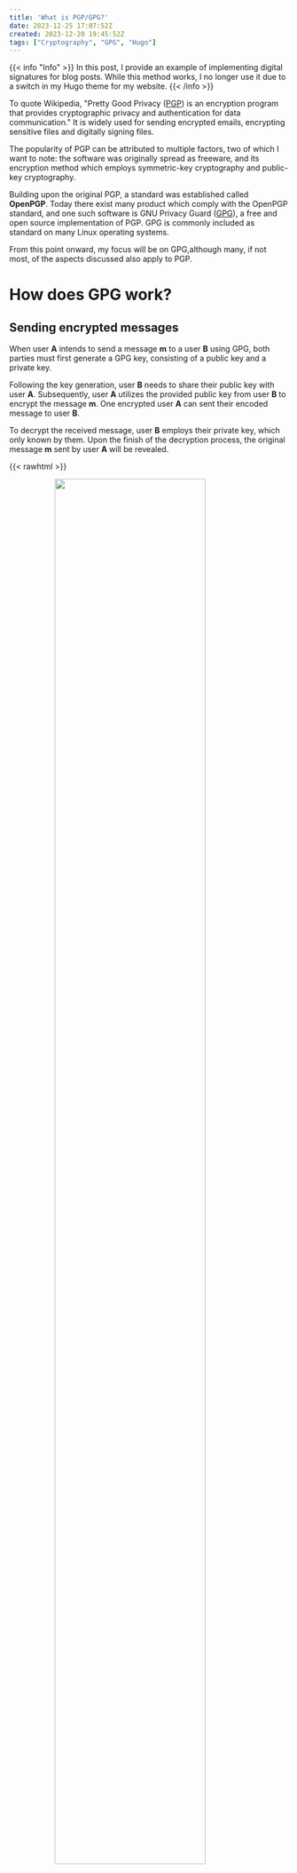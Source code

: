 ```yaml
---
title: 'What is PGP/GPG?'
date: 2023-12-25 17:07:52Z
created: 2023-12-20 19:45:52Z
tags: ["Cryptography", "GPG", "Hugo"]
---
```



{{< info "Info" >}}
In this post, I provide an example of implementing digital signatures for blog posts. While this method works, I no longer use it due to a switch in my Hugo theme for my website.
{{< /info >}}

To quote Wikipedia, "Pretty Good Privacy ([PGP](https://en.wikipedia.org/wiki/Pretty_Good_Privacy)) is an encryption program that provides cryptographic privacy and authentication for data communication."
It is widely used for sending encrypted emails, encrypting sensitive files and digitally signing files.

The popularity of PGP can be attributed to multiple factors, two of which I want to note: the software was originally spread as freeware, and its encryption method which employs symmetric-key cryptography and public-key cryptography.

Building upon the original PGP, a standard was established called **OpenPGP**. 
Today there exist many product which comply with the OpenPGP standard, and one such software is GNU Privacy Guard ([GPG](https://en.wikipedia.org/wiki/GNU_Privacy_Guard)), a free and open source implementation of PGP. GPG is commonly included as standard on many Linux operating systems.

From this point onward, my focus will be on GPG,although many, if not most, of the aspects discussed also apply to PGP.

# How does GPG work?

## Sending encrypted messages

When user **A** intends to send a message **m** to a user **B** using GPG, both parties must first generate a GPG key, consisting of a public key and a private key.

Following the key generation, user **B** needs to share their public key with user **A**. 
Subsequently, user **A** utilizes the provided public key from user **B** to encrypt the message **m**.
One encrypted user **A** can sent their encoded message to user **B**.

To decrypt the received message, user **B** employs their private key, which only known by them.
Upon the finish of the decryption process, the original message **m** sent by user **A** will be revealed.

{{< rawhtml >}}
<figure>
    <img loading="lazy" style="display: block; margin-left: auto; margin-right: auto; width:80%" src="/attachments/20240330_19h07m31s_grim.png">
    <figcaption style="text-align:center"><a href="https://www.varonis.com/blog/pgp-encryption">Source</a></figcaption>
</figure>
{{< /rawhtml >}}


## Digitally Signing

One problem when receiving some kind of file such as a text or a binary is how can you trust that the file comes really from the source that you think it comes from and that it wasn't altered?
For instance, how can you make sure the program you downloaded really is the program you were looking for and not some kind of malware?

**Digitally Signatures** provide a solution for this problem by incorporating a string of bits generated from a hash algorithm and a cryptographic key.

A Hash function takes some kind of input(like some text or a file) and outputs a unique string that identifies this input.
For example, altering a single bit of the original file will result in a completely different hash output.
By comparing the hash output of the received file and the hash of the original file, users can verify that the downloaded file has not been tampered with.

Digitally signatures of GPG go one step further they also take also take in consideration an cryptographic key. This allows users to cross verify the digital signature against the cryptographic key associated with the person or organization they believe the file originates from.
This step ensures that the file truly comes from the expected source.

Here's how the algorithm works:
1. User **A** want to digitally sign a file **m**, and user **B** wants to verify if their downloaded file matches the file **m** and comes from user **A**.
2.  User **A** creates a hash of the file **m** to be sent. This hash in then encrypted with the private key of user **A** and sent along the original file.
3.  To verify the file, user **B** decrypts the received hash using the public key of user **A**. After which, user **B** creates a hash of the downloaded file and compares it with the decrypted hash.
4. If the message has been altered the hash value will not match.

{{< rawhtml >}}
<figure>
    <img loading="lazy" style="display: block; margin-left: auto; margin-right: auto; width:70%" src="/attachments/20240330_19h09m39s_grim.png">
    <figcaption style="text-align:center"><a href="https://techterms.com/definition/digitalsignature">Source</a></figcaption>
</figure>
{{< /rawhtml >}}

## Some Consideration

An important thing for GPG to function properly, is obtaining the public key of the recipient(for sending messages) or the sender(for verifying digital signatures) is essential.
However, this introduces a challenge: how can you be certain that the received public key truly belongs to the intended person and not a malicious actor?

There are several methods that address this:
- **In-Person Key Exchange:** Exchanging the keys in Person allows for checking the identify of the the person the keys belongs to.
- **Centralized Verification Organizations:** Another approach is to utilize a central organization which is tasked with verifying public keys. These organization can authenticate users, to make sure that a public key relong belongs to the Person. Other User can then retrieve public keys from these trusted sources.

# Application

Next up, I want to explore some practical application on using GPG. While GPG is typically pre-installed on Linux systems, Windows users may need to install it.

## Generating and Exporting GPG Keys

To generate a GPG, follow thesese steps:
1. Open your terminal or command prompt
2. Run the following command to initalize the key generation process:
    ```sh
    gpg --gen-key
    ```
3. You will be prompted to enter your name and email address that will associated with your GPG key. Additionally, you will need to create and enter a passphrase which protects your private key. It is crucial to securely store both your private key and your passphrase and not loosing them. If lost, there's no way to recover them. Also, make sure to never share your private key with others; this key should only be seen and used by you.
4. After generating a key, you can list your created GPG keys along with its ID using:
    ```sh
    gpg --list-secret-keys --keyid-format=long
    ```
5. To export your public created GPG key:
    ```sh
    gpg --export --armor --output exported_keys.asc
    ```
6. If, you need to export your **private** GPG key, use:
    ```sh
    gpg --export-secret-keys --armor --output private_key.asc
    ```
Note: You will be prompted to enter your passphrase to execute this command.

Personally I would recommend making a backup of the private key and securely storing it on a hard drive or other offline storage media.

## Singning Blog Bost and Git commit with PGP

After getting into GPG, I was curious for which practical(or not so practical) application I could use it for.
As mentioned earlier, there are two big usage cases for GPG: encryption and digital signatures.
This lead me thinking, "What could I digitally sign?" - two application that came to my mind was signing git commits and blog posts(emails are an option too).

{{< rawhtml >}}
<figure>
    <img loading="lazy" style="display: block; margin-left: auto; margin-right: auto; width:40%" src="/attachments/pgp.png">
    <figcaption style="text-align:center"><a href="https://xkcd.com/1181/">Source</a></figcaption>
</figure>
{{< /rawhtml >}}

Assuming you have already generated your GPG key in the device from whiich you intend to sign, the GPG key should already be imported into your credential/encryption key manager. 
If not, you first need to import your GPG key:
```sh
gpg --import private_key.asc
```

### Signing Git Commits

To sign a Git commit, you can use the `-S` argument when committing with Git:
```sh
git commit -S -m "message"
```
When you use a remote repository like GitHub you might first need to verify the GPG key. To do that, follow these steps:
1. Navigate to *Settings -> SSH and GPG keys* on GitHub
2. Press the *New GPG key* button to add a GPG key

Once added your commits should appear as verified.

{{< rawhtml >}}
<figure>
    <img loading="lazy" style="display: block; margin-left: auto; margin-right: auto; width:80%" src="/attachments/Screenshot%20from%202023-12-22%2012-53-07.png">
</figure>
{{< /rawhtml >}}


### Signing Blog Posts

As previously mentioned in one of my blog posts, I utilize Hugo, a static site generator, to create my website and host it as GitHub Page.
I decided to enhance the trustworthiness of my posts by incoperating digital signatures. This involves automatically creating and displaying GPG signatures for each post, allowing users to verify the authenticity of the content:

{{< rawhtml >}}
<figure>
    <img loading="lazy" style="display: block; margin-left: auto; margin-right: auto; width:60%" src="/attachments/Screenshot%20from%202023-12-22%2014-50-54.png">
</figure>
{{< /rawhtml >}}

#### Automating Signature Creation

In order to automatically generate signatures for my blog posts, I created a shell script named deploy_to_github.sh. This script performs the following tasks:
1. Set my PGP key ID and define the folders where my markdown files and signed files will be located.
2. Export GPG environment variables, including the GPG home directory. Replace "lupos" with your own username.
3. Verify that a commit message is provided as an argument.
4. Find all markdown files recursively, sign each with the specified PGP key, and save the detached signatures in the static folder.
5. Move all signature files from the source folder to the static Hugo folder.
6. Add signed files to Git, commit changes with a signed message, and push to the remote repository.

{{< details "Here is the script in full" >}}
```sh
#!/bin/bash

# Set your PGP key ID
PGP_KEY_ID="10E75F565D2CD2D3"

# Set the folders where your markdown files and signed files will be located
TARGET_FOLDER="./content"
STATIC_FOLDER="./static"

# Export GPG environment variables
# where lupos stands you need to write down your own name
export GNUPGHOME="/home/lupos/.gnupg"
GPG_TTY=$(tty)
export GPG_TTY

# Check if a commit message is provided as an argument
if [ -n "$1" ]; then
    COMMIT_MESSAGE="$1"
else
    echo "Error: Please provide a commit message."
    exit 1
fi

# Find all markdown files recursively and sign each with the PGP key
find "$TARGET_FOLDER" -type f -name "*.md" -exec sh -c '
    for file do
        gpg --yes --armor --output "$file.asc" --detach-sign --default-key "$PGP_KEY_ID" "$file"
    done
' sh {} +

# Find all .asc files in the source folder and move them to the static folder
find "$TARGET_FOLDER" -type f -name "*.asc" -exec mv {} "$STATIC_FOLDER" \;

# Add all changes to Git
git add "$TARGET_FOLDER"/*.asc

# Commit changes
git commit -S -m "$COMMIT_MESSAGE"

# Push changes to remote repository
git push
```
{{< /details >}}

Whenever I'm ready to publish new posts or updates to my GitHub Page, I streamline the process by executing the `deploy_to_github.sh` script. This script automates the signing of all my blog posts, generating individual signature files (`file_name.md.asc`) for each post. These signatures are then stored in the `static` folder.
Following the automated signature creation, the script proceeds to commit the changes and push them to my GitHub repository.

### Displaying Signatures

To display the signatures on each blog post, I created a template file named `pgp-key.html` in the `/themes/PaperMod/layouts/partials/templates` folder.

{{< details "Here is the full `pgp-key.html` file" >}}
```html
{{ $title := .Title }}

{{ with .File }}
  <style>
    #signature {
      color: #007BFF; /
    }
   .span-class {
      font-size: 18px;
      color: black;
      border: 2px solid #B7B7B7; 
      border-radius: 5px; /* Add rounded corners */
      padding: 10px;
      display: inline-block;
  </style>
  <!-- Create a link to the static file -->
  <span class="span-class"> 
	This site is
	<a id="signature" href="{{ printf "/%s.md.asc" .BaseFileName }}">cryptographically signed</a>
	by my
	<a id="signature" href="{{ relURL "monkeman_pgp_public_key.asc" }}">public key</a>.
        (<a id="signature" href="{{ relURL "/posts/pgp/" }}">See More</a>)
  </span>
{{ end }}
```
{{< /details >}}

Ensure to move your public key into the `static` folder and update the href in the `pgp-key.html` file with the correct name of your public key.

Finally, I added the following code sniped to the `signle.html` page in the `/themes/PaperMod/layouts/_default` folder, just above the `<footer>`:
```sh
 <!-- custom code-->
    <span>
    {{ partial "pgp-key.html" . }}
    </span><br>
```
Placing this code snippet in the `footer.html` will not work, because it depends on the file name to link to the correct signed key.

Following these steps correctly will lead to a seamlessly integrated GPG signature into each post.

# Conclusion

This post dived into the world of GPG keys, exploring their functionality, application and significance. I covered the basics of how GPG key works, their uses in encryption and digital signatures, and examined practical applications.

Notable was especially the integration of GPG signatures into both blog posts and Git commits. By automating the signing process and showcasing the cryptographic signatures alongside the content, some level of extra authenticity and trust can be archived.

---
References:
- https://linux.die.net/man/1/gpg
- https://labs.tomasino.org/signing-posts-with-gpg/
- https://blog.probablyfine.co.uk/2019/11/08/signing-my-blog-posts.html
- https://stackoverflow.com/questions/71691219/add-collapsible-section-in-hugo

